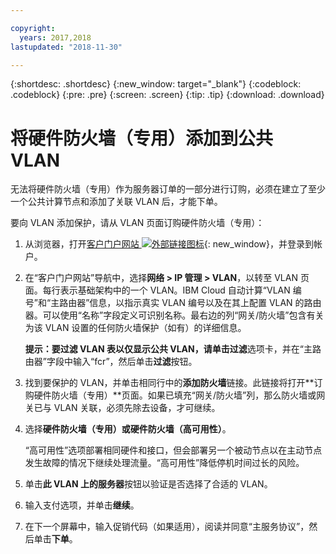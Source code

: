 ```yaml
---

copyright:
  years: 2017,2018
lastupdated: "2018-11-30"

---
```


{:shortdesc: .shortdesc}
{:new_window: target="_blank"}
{:codeblock: .codeblock}
{:pre: .pre}
{:screen: .screen}
{:tip: .tip}
{:download: .download}

# 将硬件防火墙（专用）添加到公共 VLAN

无法将硬件防火墙（专用）作为服务器订单的一部分进行订购，必须在建立了至少一个公共计算节点和添加了关联 VLAN 后，才能下单。

要向 VLAN 添加保护，请从 VLAN 页面订购硬件防火墙（专用）：

1. 从浏览器，打开[客户门户网站 ![外部链接图标](../../icons/launch-glyph.svg "外部链接图标")](https://control.softlayer.com/){: new_window}，并登录到帐户。
2. 在“客户门户网站”导航中，选择**网络 > IP 管理 > VLAN**，以转至 VLAN 页面。每行表示基础架构中的一个 VLAN。IBM Cloud 自动计算“VLAN 编号”和“主路由器”信息，以指示真实 VLAN 编号以及在其上配置 VLAN 的路由器。可以使用“名称”字段定义可识别名称。最右边的列“网关/防火墙”包含有关为该 VLAN 设置的任何防火墙保护（如有）的详细信息。 

	**提示：**要过滤 VLAN 表以仅显示公共 VLAN，请单击**过滤**选项卡，并在“主路由器”字段中输入“fcr”，然后单击**过滤**按钮。
3. 找到要保护的 VLAN，并单击相同行中的**添加防火墙**链接。此链接将打开**订购硬件防火墙（专用）**页面。如果已填充“网关/防火墙”列，那么防火墙或网关已与 VLAN 关联，必须先除去设备，才可继续。
4. 选择**硬件防火墙（专用）**或**硬件防火墙（高可用性）**。 

	“高可用性”选项部署相同硬件和接口，但会部署另一个被动节点以在主动节点发生故障的情况下继续处理流量。“高可用性”降低停机时间过长的风险。 

5. 单击**此 VLAN 上的服务器**按钮以验证是否选择了合适的 VLAN。
6. 输入支付选项，并单击**继续**。
7. 在下一个屏幕中，输入促销代码（如果适用），阅读并同意“主服务协议”，然后单击**下单**。 
